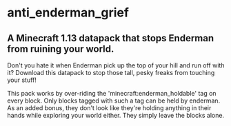 # anti_enderman_grief
## A Minecraft 1.13 datapack that stops Enderman from ruining your world. ##

Don't you hate it when Enderman pick up the top of your hill and run off with it? Download this datapack to stop those tall, pesky freaks from touching your stuff!

This pack works by over-riding the 'minecraft:enderman_holdable' tag on every block. Only blocks tagged with such a tag can be held by enderman. As an added bonus, they don't look like they're holding anything in their hands while exploring your world either. They simply leave the blocks alone.
